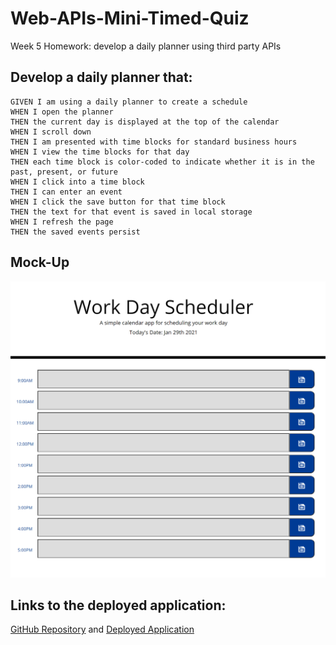 # Web-APIs-Mini-Timed-Quiz
Week 5 Homework: develop a daily planner using third party APIs

## Develop a daily planner that:
```
GIVEN I am using a daily planner to create a schedule
WHEN I open the planner
THEN the current day is displayed at the top of the calendar
WHEN I scroll down
THEN I am presented with time blocks for standard business hours
WHEN I view the time blocks for that day
THEN each time block is color-coded to indicate whether it is in the past, present, or future
WHEN I click into a time block
THEN I can enter an event
WHEN I click the save button for that time block
THEN the text for that event is saved in local storage
WHEN I refresh the page
THEN the saved events persist

```


## Mock-Up
![timed quiz demo](./assets/screenshot.jpg)

## Links to the deployed application:
[GitHub Repository](https://github.com/hanhle1989/Third-Party-APIs-Daily-Planner)
and [Deployed Application](https://hanhle1989.github.io/Third-Party-APIs-Daily-Planner/)
